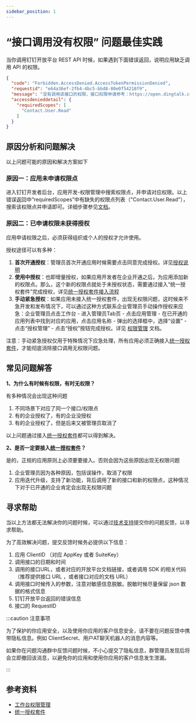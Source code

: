 ```yaml
---
sidebar_position: 1
---
```


# “接口调用没有权限” 问题最佳实践

当你调用钉钉开放平台 REST API 时候，如果遇到下面错误返回，说明应用缺乏调用 API 的权限。

```json
{
  "code": "Forbidden.AccessDenied.AccessTokenPermissionDenied",
  "requestid": "e64a36ef-2fb4-4bc5-bbd8-80e0f54218f9",
  "message": "没有调用该接口的权限，接口权限申请参考：https://open.dingtalk.com/document/orgapp-server/add-api-permission",
  "accessdenieddetail": {
    "requiredScopes": [
      "Contact.User.Read"
    ]
  }
}
```

## 原因分析和问题解决

以上问题可能的原因和解决方案如下

### 原因一：应用未申请权限点

进入钉钉开发者后台，应用开发-权限管理中搜索权限点，并申请对应权限。以上错误返回中“requiredScopes”中有缺失的权限点列表（"Contact.User.Read"），搜索该权限点并申请即可。详细步骤参见[文档](https://open.dingtalk.com/document/orgapp-server/add-api-permission)。

### 原因二：已申请权限未获得授权

应用申请权限之后，必须获得组织或个人的授权才允许使用。

授权途径可以有多种：

1. **首次开通授权**：管理员首次开通应用时候需要点击同意完成授权。详见[授权说明](https://open.dingtalk.com/document/isvapp/applications-authorization)
2. **使用中授权**：也即增量授权，如果应用开发者在企业开通之后，为应用添加新的权限点。那么，这个新的权限点就处于未授权状态，需要通过接入“统一授权套件”完成授权，详见[统一授权套件接入流程](https://open.dingtalk.com/document/personalapp/access-process)
3. **手动紧急授权**：如果应用未接入统一授权套件，出现无权限问题，这时候来不急开发和发布情况下，可以通过这种方式联系企业管理员手动操作授权来应急：企业管理员点击工作台 - 进入管理员Tab页 - 点击应用管理 - 在已开通的应用列表中找到对应的应用，点击应用名称 - 弹出的选择框中，选择“设置” - 点击“授权管理” - 点击“授权”按钮完成授权。详见 [权限管理](/docs/learn/permission/manage/workbench-consent) 文档。

注意：手动紧急授权仅用于特殊情况下应急处理，所有应用必须正确接入[统一授权套件](https://open.dingtalk.com/document/personalapp/access-process)，才能彻底消除接口调用无权限问题。

## 常见问题解答

**1、为什么有时候有权限，有时无权限？**

有多种情况会出现这种问题

1. 不同场景下对应了同一个接口/权限点
2. 有的企业授权了，有的企业没授权
3. 有的企业授权了，但是后来又被管理员取消了

以上问题通过接入[统一授权套件](https://open.dingtalk.com/document/personalapp/access-process)都可以得到解决。

**2、是否一定要接入[统一授权套件](https://open.dingtalk.com/document/personalapp/access-process)？**

是的，正规的应用原则上必须要要接入。否则会因为这些原因出现无权限问题

1. 企业管理员因为各种原因，包括误操作，取消了权限
2. 应用迭代升级，支持了新功能，背后调用了新的接口和新的权限点，这种情况下对于已开通的企业肯定会出现无权限问题

## 寻求帮助

当以上方法都无法解决你的问题时候，可以通过[技术支持](/docs/explore/support)提交你的问题反馈，以寻求帮助。

为了高效解决问题，提交反馈时候务必提供以下信息：

1. 应用 ClientID （对应 AppKey 或者 SuiteKey）
2. 调用接口的日期和时间
3. 调用的接口URL，或者对应的开放平台文档链接，或者调用 SDK 的相关代码 （推荐提供接口 URL ，或者接口对应的文档 URL）
4. 调用接口时候传入的参数，注意对敏感信息脱敏。脱敏时候尽量保留 json 数据的格式信息
5. 钉钉开放平台返回的错误信息
6. 接口的 RequestID


:::caution 注意事项

为了保护的你应用安全，以及使用你应用的客户信息安全，请不要在问题反馈中携带隐私信息。例如 ClientSecret、用户AT聊天机器人的消息内容等。

如果你在问题沟通群中反馈问题时候，不小心提交了隐私信息，群管理员发现后将会立即撤回该消息，以避免你的应用和使用你应用的客户信息发生泄漏。

:::

## 参考资料

* [工作台权限管理](/docs/learn/permission/manage/workbench-consent)
* [统一授权套件](https://open.dingtalk.com/document/personalapp/access-process)
